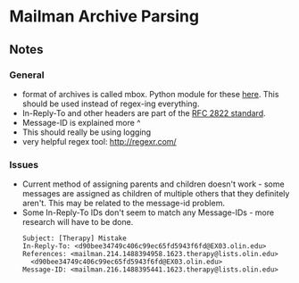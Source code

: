 # Mailman Archive Parsing

## Notes
### General
- format of archives is called mbox. Python module for these [here](https://docs.python.org/3.5/library/mailbox.html#mailbox.Message). This should be used instead of regex-ing everything.
- In-Reply-To and other headers are part of the [RFC 2822 standard](https://tools.ietf.org/html/rfc2822.html).
- Message-ID is explained more ^
- This should really be using logging
- very helpful regex tool: <http://regexr.com/>

### Issues
- Current method of assigning parents and children doesn't work - some messages are assigned as children of multiple others that they definitely aren't. This may be related to the message-id problem.
- Some In-Reply-To IDs don't seem to match any Message-IDs - more research will have to be done.
  ```
  Subject: [Therapy] Mistake
  In-Reply-To: <d90bee34749c406c99ec65fd5943f6fd@EX03.olin.edu>
  References: <mailman.214.1488394958.1623.therapy@lists.olin.edu>
  	<d90bee34749c406c99ec65fd5943f6fd@EX03.olin.edu>
  Message-ID: <mailman.216.1488395441.1623.therapy@lists.olin.edu>
  ```
